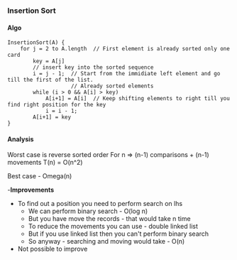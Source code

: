 ### Insertion Sort
#### Algo
```
InsertionSort(A) {
    for j = 2 to A.length  // First element is already sorted only one card
        key = A[j]
        // insert key into the sorted sequence
        i = j - 1;  // Start from the immidiate left element and go till the first of the list.
                    // Already sorted elements
        while (i > 0 && A[i] > key)
            A[i+1] = A[i]  // Keep shifting elements to right till you find right position for the key
            i = i - 1;
        A[i+1] = key
}
```

#### Analysis
Worst case is reverse sorted order
For n => (n-1) comparisons + (n-1) movements
T(n) = O(n^2)

Best case - Omega(n)

-**Improvements**  
- To find out a position you need to perform search on lhs
  - We can perform binary search - O(log n)
  - But you have move the records - that would take n time
  - To reduce the movements you can use - double linked list
  - But if you use linked list then you can't perform binary search
  - So anyway - searching and moving would take - O(n)
- Not possible to improve
